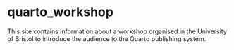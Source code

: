 # quarto_workshop
This site contains information about a workshop organised in the University of Bristol to introduce the audience to the Quarto publishing system.
